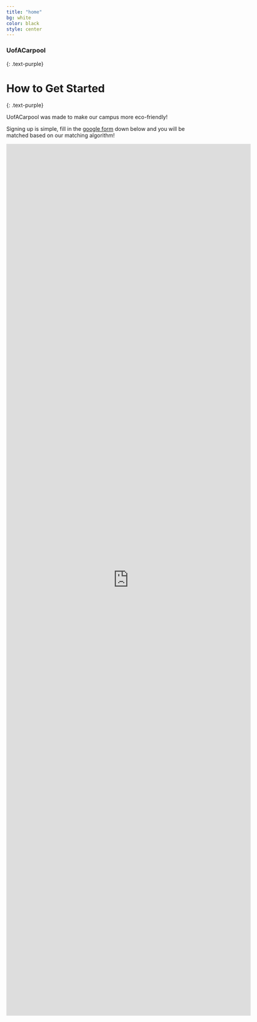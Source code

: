 ```yaml
---
title: "home"
bg: white
color: black
style: center
---
```


### **UofACarpool**
{: .text-purple}

<span class="fa-stack subtlecircle" style="font-size:100px; background:rgba(255,166,0,0.1)">
  <i class="fa fa-circle fa-stack-2x text-white"></i>
  <i class="fa fa-bicycle fa-stack-1x text-orange"></i>
</span>

# How to Get Started
{: .text-purple}


UofACarpool was made to make our campus more eco-friendly!

Signing up is simple, fill in the [google form](https://forms.gle/56qjYjCgN5nAuGE39) down below and you will be matched based on our matching algorithm!

<div class="icontain">
  <iframe src="https://docs.google.com/forms/d/e/1FAIpQLSfDMrrW5bT5JcJeK2rNX3a5l-87-y1RaeH7sMAgAvUcx0Ghvg/viewform?embedded=true" width="640" height="2282" frameborder="0" marginheight="0" marginwidth="0">Loading…</iframe>
</div>